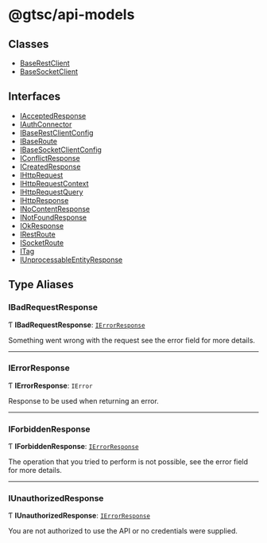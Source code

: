 # @gtsc/api-models

## Classes

- [BaseRestClient](classes/BaseRestClient.md)
- [BaseSocketClient](classes/BaseSocketClient.md)

## Interfaces

- [IAcceptedResponse](interfaces/IAcceptedResponse.md)
- [IAuthConnector](interfaces/IAuthConnector.md)
- [IBaseRestClientConfig](interfaces/IBaseRestClientConfig.md)
- [IBaseRoute](interfaces/IBaseRoute.md)
- [IBaseSocketClientConfig](interfaces/IBaseSocketClientConfig.md)
- [IConflictResponse](interfaces/IConflictResponse.md)
- [ICreatedResponse](interfaces/ICreatedResponse.md)
- [IHttpRequest](interfaces/IHttpRequest.md)
- [IHttpRequestContext](interfaces/IHttpRequestContext.md)
- [IHttpRequestQuery](interfaces/IHttpRequestQuery.md)
- [IHttpResponse](interfaces/IHttpResponse.md)
- [INoContentResponse](interfaces/INoContentResponse.md)
- [INotFoundResponse](interfaces/INotFoundResponse.md)
- [IOkResponse](interfaces/IOkResponse.md)
- [IRestRoute](interfaces/IRestRoute.md)
- [ISocketRoute](interfaces/ISocketRoute.md)
- [ITag](interfaces/ITag.md)
- [IUnprocessableEntityResponse](interfaces/IUnprocessableEntityResponse.md)

## Type Aliases

### IBadRequestResponse

Ƭ **IBadRequestResponse**: [`IErrorResponse`](globals.md#ierrorresponse)

Something went wrong with the request see the error field for more details.

___

### IErrorResponse

Ƭ **IErrorResponse**: `IError`

Response to be used when returning an error.

___

### IForbiddenResponse

Ƭ **IForbiddenResponse**: [`IErrorResponse`](globals.md#ierrorresponse)

The operation that you tried to perform is not possible, see the error field for more details.

___

### IUnauthorizedResponse

Ƭ **IUnauthorizedResponse**: [`IErrorResponse`](globals.md#ierrorresponse)

You are not authorized to use the API or no credentials were supplied.
